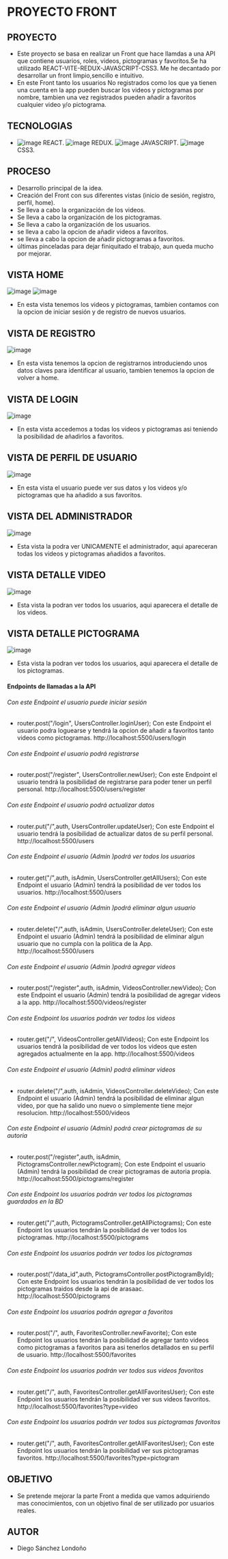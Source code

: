 # PROYECTO FRONT #

## PROYECTO ##
- Este proyecto se basa en realizar un Front que hace llamdas a una API que contiene usuarios, roles, videos, pictogramas y favoritos.Se ha utilizado REACT-VITE-REDUX-JAVASCRIPT-CSS3. Me he decantado por desarrollar un front limpio,sencillo e intuitivo.
- En este Front tanto los usuarios No registrados como los que ya tienen una cuenta en la app pueden buscar los videos y pictogramas por nombre, tambien una vez registrados pueden añadir a favoritos cualquier video y/o pictograma.

## TECNOLOGIAS ##
- ![image](https://user-images.githubusercontent.com/116036050/215578829-df32cd0c-fe39-4a66-bfa2-edd84943c4a2.png) REACT. ![image](https://user-images.githubusercontent.com/116036050/215579153-0d7e1129-8f79-4178-8e14-f29dbd3f7042.png) REDUX. ![image](https://user-images.githubusercontent.com/116036050/215579444-bde4c2cc-9483-4bec-87f8-e78133c946ae.png) JAVASCRIPT. ![image](https://user-images.githubusercontent.com/116036050/215579630-269be669-57c1-4a37-8ddf-5679d4f1990b.png) CSS3.

## PROCESO ##
- Desarrollo principal de la idea.
- Creación del Front con sus diferentes vistas (inicio de sesión, registro, perfil, home).
- Se lleva a cabo la organización de los videos.
- Se lleva a cabo la organización de los pictogramas.
- Se lleva a cabo la organización de los usuarios.
- se lleva a cabo la opcion de añadir videos a favoritos.
- se lleva a cabo la opcion de añadir pictogramas a favoritos.
- últimas pinceladas para dejar finiquitado el trabajo, aun queda mucho por mejorar.

## VISTA HOME ##
![image](https://user-images.githubusercontent.com/116036050/227289396-4947c7e2-7761-48a0-85f4-1e0e3dbe2601.png)
![image](https://user-images.githubusercontent.com/116036050/227289563-a3e9b960-d22a-40ba-81c4-2eace0cdfc83.png)

- En esta vista tenemos los videos y pictogramas, tambien contamos con la opcion de iniciar sesión y de registro de nuevos usuarios.
## VISTA DE REGISTRO ##
![image](https://user-images.githubusercontent.com/116036050/227290605-8b0e12f0-c901-470f-9633-9cbabcdc6cb4.png)

- En esta vista tenemos la opcion de registrarnos introduciendo unos datos claves para identificar al usuario, tambien tenemos la opcion de volver a home.
## VISTA DE LOGIN ##
![image](https://user-images.githubusercontent.com/116036050/227289816-cb63479e-f035-47be-a7a2-a88ac93558e4.png)

- En esta vista accedemos a todas los videos y pictogramas asi teniendo la posibilidad de añadirlos a favoritos.
## VISTA DE PERFIL DE USUARIO ##
![image](https://user-images.githubusercontent.com/116036050/227291551-1645517a-870c-4512-9590-5f747d16b63f.png)

- En esta vista el usuario puede ver sus datos y los videos y/o pictogramas que ha añadido a sus favoritos.
## VISTA DEL ADMINISTRADOR ##
![image](https://user-images.githubusercontent.com/116036050/227292118-d8b87dd7-1d97-480b-b2c9-2128627cc456.png)

- Esta vista la podra ver UNICAMENTE el administrador, aqui apareceran todas los videos y pictogramas añadidos a favoritos.
## VISTA DETALLE VIDEO ##
![image](https://user-images.githubusercontent.com/116036050/227293548-9dc2f845-331d-4410-ad59-d1de6c3a3b8a.png)

- Esta vista la podran ver todos los usuarios, aqui aparecera el detalle de los videos.
## VISTA DETALLE PICTOGRAMA ##
![image](https://user-images.githubusercontent.com/116036050/227294172-cc0d5da7-19e8-445c-977e-7df030129412.png)

- Esta vista la podran ver todos los usuarios, aqui aparecera el detalle de los pictogramas.


#### Endpoints de llamadas a la API ####

###### Con este Endpoint el usuario puede iniciar sesión ######
- router.post("/login", UsersController.loginUser); Con este Endpoint el usuario podra loguearse y tendrá la opcion de añadir a favoritos tanto videos como pictogramas.
http://localhost:5500/users/login

###### Con este Endpoint el usuario podrá registrarse ######
- router.post("/register", UsersController.newUser); Con este Endpoint el usuario tendrá la posibilidad de registrarse para poder tener un perfil personal.
http://localhost:5500/users/register

###### Con este Endpoint el usuario podrá actualizar datos ######
- router.put("/",auth, UsersController.updateUser); Con este Endpoint el usuario tendrá la posibilidad de actualizar datos de su perfil personal.
http://localhost:5500/users

###### Con este Endpoint el usuario (Admin )podrá ver todos los usuarios ######
- router.get("/",auth, isAdmin, UsersController.getAllUsers); Con este Endpoint el usuario (Admin) tendrá la posibilidad de ver todos los usuarios.
http://localhost:5500/users

###### Con este Endpoint el usuario (Admin )podrá eliminar algun usuario ######
- router.delete("/",auth, isAdmin, UsersController.deleteUser); Con este Endpoint el usuario (Admin) tendrá la posibilidad de eliminar algun usuario que no cumpla con la politica de la App.
http://localhost:5500/users

###### Con este Endpoint el usuario (Admin )podrá agregar videos ######
- router.post("/register",auth, isAdmin, VideosController.newVideo);  Con este Endpoint el usuario (Admin) tendrá la posibilidad de agregar videos a la app.
http://localhost:5500/videos/register

###### Con este Endpoint los usuarios podrán ver todos los videos ######
- router.get("/", VideosController.getAllVideos); Con este Endpoint los usuarios tendrá la posibilidad de ver todos los videos que esten agregados actualmente en la app.
http://localhost:5500/videos

###### Con este Endpoint el usuario (Admin) podrá eliminar videos ######
- router.delete("/",auth, isAdmin, VideosController.deleteVideo); Con este Endpoint el usuario (Admin) tendrá la posibilidad de eliminar algun video, por que ha salido uno nuevo o simplemente tiene mejor resolucion.
http://localhost:5500/videos

###### Con este Endpoint el usuario (Admin) podrá crear pictogramas de su autoria ######
- router.post("/register",auth, isAdmin, PictogramsController.newPictogram);  Con este Endpoint el usuario (Admin) tendrá la posibilidad de crear pictogramas de autoria propia.
http://localhost:5500/pictograms/register

###### Con este Endpoint los usuarios podrán ver todos los pictogramas guardados en la BD ######
- router.get("/",auth, PictogramsController.getAllPictograms);  Con este Endpoint los usuarios tendrán la posibilidad de ver todos los pictogramas.
http://localhost:5500/pictograms

###### Con este Endpoint los usuarios podrán ver todos los pictogramas ######
- router.post("/data_id",auth, PictogramsController.postPictogramById);  Con este Endpoint los usuarios tendrán la posibilidad de ver todos los pictogramas traidos desde la api de arasaac.
http://localhost:5500/pictograms

###### Con este Endpoint los usuarios podrán agregar a favoritos ######
- router.post("/", auth, FavoritesController.newFavorite);  Con este Endpoint los usuarios tendrán la posibilidad de agregar tanto videos como pictogramas a favoritos para asi tenerlos detallados en su perfil de usuario.
http://localhost:5500/favorites

###### Con este Endpoint los usuarios podrán ver todos sus videos favoritos ######
- router.get("/", auth, FavoritesController.getAllFavoritesUser);  Con este Endpoint los usuarios tendrán la posibilidad ver sus videos favoritos.
http://localhost:5500/favorites?type=video

###### Con este Endpoint los usuarios podrán ver todos sus pictogramas favoritos ######
- router.get("/", auth, FavoritesController.getAllFavoritesUser);  Con este Endpoint los usuarios tendrán la posibilidad ver sus pictogramas favoritos.
http://localhost:5500/favorites?type=pictogram


## OBJETIVO ##
- Se pretende mejorar la parte Front a medida que vamos adquiriendo mas conocimientos, con un objetivo final de ser utilizado por usuarios reales.

## AUTOR ##
- Diego Sánchez Londoño 
